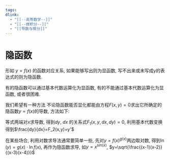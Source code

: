 ```yaml
---
tags: 
dlink:
  - "[[--高等数学--]]"
  - "[[--微积分--]]"
  - "[[导数与微分]]"
---
```

# 隐函数
形如 $y=f(x)$ 的函数对应关系, 如果能够写出则为显函数, 写不出来或未写成y的表达式的则为隐函数.

有的隐函数可以通过基本代数运算化为显函数, 有的不能通过基本代数运算化为显函数, 或者很困难. 

我们希望有一种方法 不论隐函数能否显化都能由方程$F(x,y)=0$求出它所确定的隐函数$y=f(x)$的导数, 方法如下:

等式两端对$x$求导数, 得到$dy$, $dx$ 的关系式$F_1(x,y,dx,dy)=0$, 利用基本代数变换得到$\frac{dy}{dx}=F_2(x,y)=y'$ 


在某些场合, 利用对数求导法通常要简单一些, 先对$y=f(x)^{g(x)}$两边取对数, 得到$\ln(y)=g(x)\cdot \ln f(x)$, 再作为隐函数求导, 如$y=x^{sin(x)}$, $y=\sqrt{\frac{(x-1)(x-2)}{(x-3)(x-4)}}$
